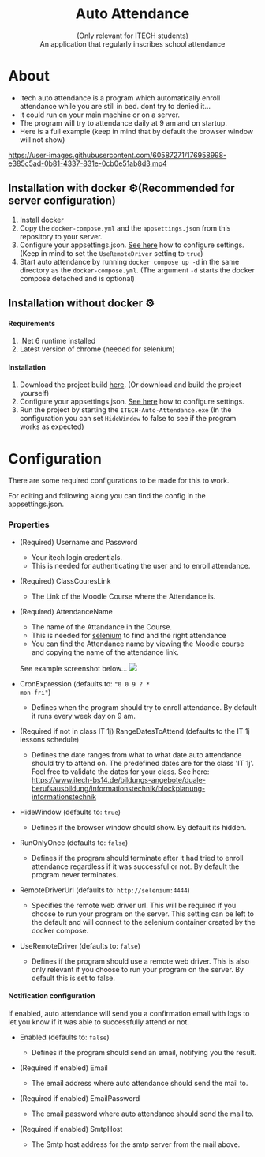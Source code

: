 <p  align="center">
  <h1 align="center">Auto Attendance</h1>
  <p align="center">(Only relevant for ITECH students)<br/>An application that regularly inscribes school attendance</p>

# About
- Itech auto attendance is a program which automatically
  enroll attendance while you are still in bed. dont try to denied it...
- It could run on your main machine or on a server.
- The program will try to attendance daily at 9 am and on startup.
- Here is a full example (keep in mind that by default the browser window will not show)

https://user-images.githubusercontent.com/60587271/176958998-e385c5ad-0b81-4337-831e-0cb0e51ab8d3.mp4

## Installation with docker ⚙️(Recommended for server configuration)

1. Install docker
1. Copy the ```docker-compose.yml``` and the ```appsettings.json``` from this repository to your server.
1. Configure your appsettings.json. [See here](#Configuration) how to configure settings.
(Keep in mind to set the ```UseRemoteDriver``` setting to ```true```)
1. Start auto attendance by running ```docker compose up -d``` in the same directory as the ```docker-compose.yml```.
(The argument ```-d``` starts the docker compose detached and is optional)

## Installation without docker ⚙️

#### Requirements
1. .Net 6 runtime installed
2. Latest version of chrome (needed for selenium)


#### Installation
1. Download the project build [here](https://github.com/SolomonRosemite/ITECH-Auto-Attendance/releases). (Or download and build the project yourself)
2. Configure your appsettings.json. [See here](#Configuration) how to configure settings.
3. Run the project by starting the <code>ITECH-Auto-Attendance.exe</code> (In the configuration you can set <code>HideWindow</code>
   to false to see if the program works as expected)

# Configuration

There are some required configurations to be made for this to work.

For editing and following along you can find the config in the appsettings.json.

### Properties
- (Required) Username and Password
  - Your itech login credentials.
  - This is needed for authenticating the user and to enroll attendance.


- (Required) ClassCouresLink
  - The Link of the Moodle Course where the Attendance is.

- (Required) AttendanceName
  - The name of the Attandance in the Course.
  - This is needed for [selenium](https://www.selenium.dev/) to find and the right attendance 
  - You can find the Attendance name by viewing the Moodle course
    and copying the name of the attendance link.

  See example screenshot below...
  <img src="https://github.com/SolomonRosemite/ITECH-Auto-Attendance/blob/4313e5f0406c8118badc5833f8ab0e152e9cd4f3/example.png?raw=true">

- CronExpression (defaults to: <code>"0 0 9 ? * mon-fri"</code>)
  - Defines when the program should try to enroll attendance. By default it runs every week day on 9 am.

- (Required if not in class IT 1j) RangeDatesToAttend (defaults to the IT 1j lessons schedule)
  - Defines the date ranges from what to what date auto attendance should try to attend on. The predefined dates are for the class 'IT 1j'. Feel free to validate the dates for your class. See here: https://www.itech-bs14.de/bildungs-angebote/duale-berufsausbildung/informationstechnik/blockplanung-informationstechnik

- HideWindow (defaults to: <code>true</code>)
  - Defines if the browser window should show. By default its hidden.


- RunOnlyOnce (defaults to: <code>false</code>)
  - Defines if the program should terminate after it had tried to enroll attendance regardless if it was successful or not.
    By default the program never terminates.


- RemoteDriverUrl (defaults to: ```http://selenium:4444```)
  - Specifies the remote web driver url. This will be required if you choose to run your program
    on the server. This setting can be left to the default and will connect to the selenium container created by the docker compose.


- UseRemoteDriver (defaults to: <code>false</code>)
  - Defines if the program should use a remote web driver. This is also only relevant if you choose to run your program
    on the server. By default this is set to false.

#### Notification configuration
If enabled, auto attendance will send you a confirmation email with logs to let you know if it was able to successfully attend or not.

- Enabled (defaults to: <code>false</code>)
  - Defines if the program should send an email, notifying you the result.

- (Required if enabled) Email
  - The email address where auto attendance should send the mail to.

- (Required if enabled) EmailPassword
  - The email password where auto attendance should send the mail to.

- (Required if enabled) SmtpHost
  - The Smtp host address for the smtp server from the mail above.